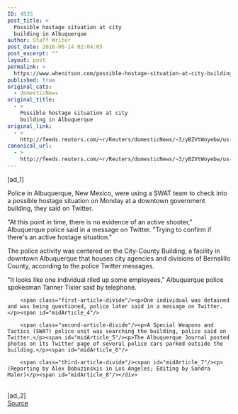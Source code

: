 ```yaml
---
ID: 4535
post_title: >
  Possible hostage situation at city
  building in Albuquerque
author: Staff Writer
post_date: 2016-06-14 02:04:05
post_excerpt: ""
layout: post
permalink: >
  https://www.whenitson.com/possible-hostage-situation-at-city-building-in-albuquerque/
published: true
original_cats:
  - domesticNews
original_title:
  - >
    Possible hostage situation at city
    building in Albuquerque
original_link:
  - >
    http://feeds.reuters.com/~r/Reuters/domesticNews/~3/yBZVtWoyebw/us-new-mexico-crime-idUSKCN0Z001J
canonical_url:
  - >
    http://feeds.reuters.com/~r/Reuters/domesticNews/~3/yBZVtWoyebw/us-new-mexico-crime-idUSKCN0Z001J
---
```

 [ad_1]
<br><div id="articleText">
<span id="midArticle_start"/>

<span class="focusParagraph" readability="6"><p><span class="articleLocatio&lt;/span&gt;n">Police in Albuquerque, New Mexico, were using a SWAT team to check into a possible hostage situation on Monday at a downtown government building, they said on Twitter.</span></p></span><span id="midArticle_0"/><p>"At this point in time, there is no evidence of an active shooter," Albuquerque police said in a message on Twitter. "Trying to confirm if there's an active hostage situation."</p><span id="midArticle_1"/><p>The police activity was centered on the City-County Building, a facility in downtown Albuquerque that houses city agencies and divisions of Bernalillo County, according to the police Twitter messages.</p><span id="midArticle_2"/><p>"It looks like one individual riled up some employees," Albuquerque police spokesman Tanner Tixier said by telephone.</p><span id="midArticle_3"/>
        
        <span class="first-article-divide"/><p>One individual was detained and was being questioned, police later said in a message on Twitter. </p><span id="midArticle_4"/>
        
        <span class="second-article-divide"/><p>A Special Weapons and Tactics (SWAT) police unit was searching the building, police said on Twitter.</p><span id="midArticle_5"/><p>The Albuquerque Journal posted photos on its Twitter page of several police cars parked outside the building.</p><span id="midArticle_6"/>
        
        <span class="third-article-divide"/><span id="midArticle_7"/><p> (Reporting by Alex Dobuzinskis in Los Angeles; Editing by Sandra Maler)</p><span id="midArticle_8"/></div>
<br>[ad_2]
<br><a href="http://feeds.reuters.com/~r/Reuters/domesticNews/~3/yBZVtWoyebw/us-new-mexico-crime-idUSKCN0Z001J">Source </a>